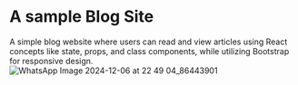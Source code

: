 # A sample Blog Site
A  simple blog website where users can read and view articles using React concepts like state, props, and class components, while utilizing Bootstrap for responsive design.
![WhatsApp Image 2024-12-06 at 22 49 04_86443901](https://github.com/user-attachments/assets/59f7d142-802f-497c-8c00-e43e85a885d4)


